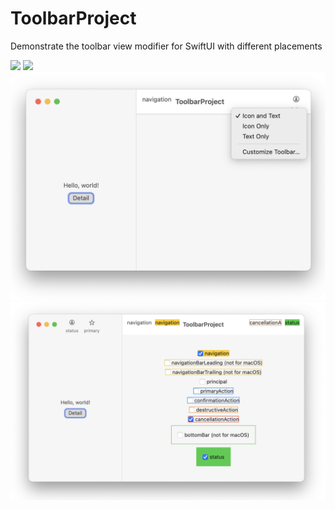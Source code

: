 # ToolbarProject
Demonstrate the toolbar view modifier for SwiftUI with different placements


 ![](images/iOSKeyboardPlacement.gif)
 ![](images/iOSToolbar.gif)
  ![](images/macOSCustomizeToolbar.png)
   ![](images/macOSToolbarPlacement.png)
